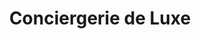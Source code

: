 ---
title: "Conciergerie de Luxe"
description: "Accès privilégié aux établissements les plus prestigieux, réservations exclusives et expériences uniques."
icon: "Star"
order: 2
---